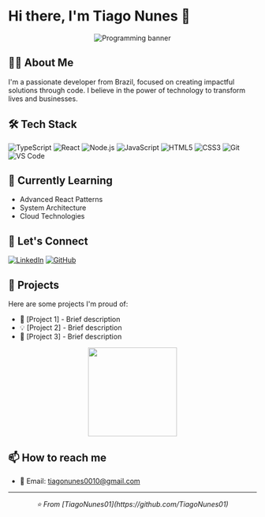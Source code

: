 # Hi there, I'm Tiago Nunes 👋

<div align="center">
  <img src="https://images.unsplash.com/photo-1555066931-4365d14bab8c?auto=format&fit=crop&w=1200&h=300" alt="Programming banner" />
</div>

## 👨‍💻 About Me

I'm a passionate developer from Brazil, focused on creating impactful solutions through code. I believe in the power of technology to transform lives and businesses.

## 🛠️ Tech Stack

![TypeScript](https://img.shields.io/badge/-TypeScript-3178C6?style=flat-square&logo=typescript&logoColor=white)
![React](https://img.shields.io/badge/-React-61DAFB?style=flat-square&logo=react&logoColor=black)
![Node.js](https://img.shields.io/badge/-Node.js-339933?style=flat-square&logo=node.js&logoColor=white)
![JavaScript](https://img.shields.io/badge/-JavaScript-F7DF1E?style=flat-square&logo=javascript&logoColor=black)
![HTML5](https://img.shields.io/badge/-HTML5-E34F26?style=flat-square&logo=html5&logoColor=white)
![CSS3](https://img.shields.io/badge/-CSS3-1572B6?style=flat-square&logo=css3&logoColor=white)
![Git](https://img.shields.io/badge/-Git-F05032?style=flat-square&logo=git&logoColor=white)
![VS Code](https://img.shields.io/badge/-VS%20Code-007ACC?style=flat-square&logo=visual-studio-code&logoColor=white)

## 🌱 Currently Learning

- Advanced React Patterns
- System Architecture
- Cloud Technologies

## 🤝 Let's Connect

[![LinkedIn](https://img.shields.io/badge/LinkedIn-0077B5?style=for-the-badge&logo=linkedin&logoColor=white)](https://linkedin.com/in/TiagoNunes01)
[![GitHub](https://img.shields.io/badge/GitHub-100000?style=for-the-badge&logo=github&logoColor=white)](https://github.com/TiagoNunes01)


## 💼 Projects

Here are some projects I'm proud of:

- 🚀 [Project 1] - Brief description
- 💡 [Project 2] - Brief description
- 🌟 [Project 3] - Brief description

<div align="center">
  <img height="180em" src="https://github-readme-stats.vercel.app/api/top-langs/?username=TiagoNunes01&layout=compact&langs_count=7&theme=dracula"/>
</div>

## 📫 How to reach me

- 📧 Email: tiagonunes0010@gmail.com

---

<div align="center">
  <i>⭐️ From [TiagoNunes01](https://github.com/TiagoNunes01)</i>
</div>
